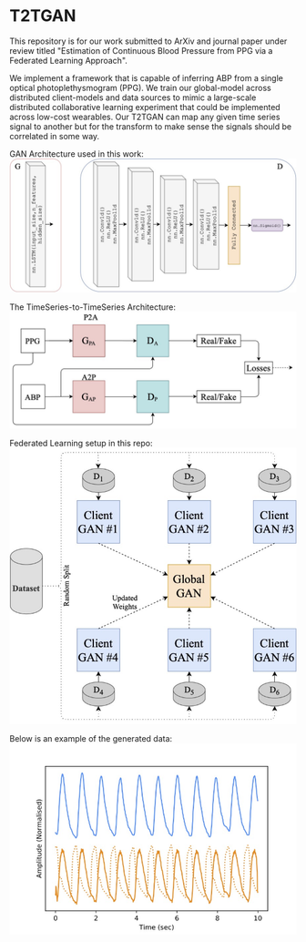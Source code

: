 # T2TGAN
This repository is for our work submitted to ArXiv and journal paper under review titled "Estimation of Continuous Blood Pressure from PPG via a Federated Learning Approach".

We implement a framework that is capable of inferring ABP from a single optical photoplethysmogram (PPG). We train our global-model across distributed client-models and data sources to mimic a large-scale distributed collaborative learning experiment that could be implemented across low-cost wearables. Our T2TGAN can map any given time series signal to another but for the transform to make sense the signals should be correlated in some way.

GAN Architecture used in this work:
![P2B_Architecture](./Figures/P2B_Architecture.jpg)

The TimeSeries-to-TimeSeries Architecture:
![CycleGAN](./Figures/CycleGAN.jpg)

Federated Learning setup in this repo: 
![FedGAN](./Figures/FedGAN.jpg)

Below is an example of the generated data: 
![RealandFakeABP](./Figures/Real_PPG_and_Fake_ABP.jpg)



